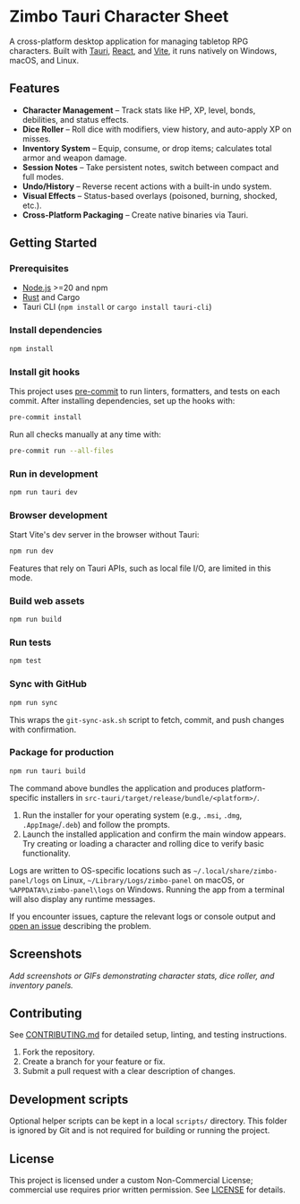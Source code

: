 # Zimbo Tauri Character Sheet

A cross-platform desktop application for managing tabletop RPG characters. Built with [Tauri](https://tauri.app/), [React](https://react.dev/), and [Vite](https://vitejs.dev/), it runs natively on Windows, macOS, and Linux.

## Features

- **Character Management** – Track stats like HP, XP, level, bonds, debilities, and status effects.
- **Dice Roller** – Roll dice with modifiers, view history, and auto-apply XP on misses.
- **Inventory System** – Equip, consume, or drop items; calculates total armor and weapon damage.
- **Session Notes** – Take persistent notes, switch between compact and full modes.
- **Undo/History** – Reverse recent actions with a built-in undo system.
- **Visual Effects** – Status-based overlays (poisoned, burning, shocked, etc.).
- **Cross-Platform Packaging** – Create native binaries via Tauri.

## Getting Started

### Prerequisites

- [Node.js](https://nodejs.org/) >=20 and npm
- [Rust](https://www.rust-lang.org/tools/install) and Cargo
- Tauri CLI (`npm install` or `cargo install tauri-cli`)

### Install dependencies

```bash
npm install
```

### Install git hooks

This project uses [pre-commit](https://pre-commit.com/) to run linters, formatters,
and tests on each commit. After installing dependencies, set up the hooks with:

```bash
pre-commit install
```

Run all checks manually at any time with:

```bash
pre-commit run --all-files
```

### Run in development

```bash
npm run tauri dev
```

### Browser development

Start Vite's dev server in the browser without Tauri:

```bash
npm run dev
```

Features that rely on Tauri APIs, such as local file I/O, are limited in this mode.

### Build web assets

```bash
npm run build
```

### Run tests

```bash
npm test
```

### Sync with GitHub

```bash
npm run sync
```

This wraps the `git-sync-ask.sh` script to fetch, commit, and push changes with confirmation.

### Package for production

```bash
npm run tauri build
```

The command above bundles the application and produces platform-specific installers in
`src-tauri/target/release/bundle/<platform>/`.

1. Run the installer for your operating system (e.g., `.msi`, `.dmg`, `.AppImage`/`.deb`) and follow the prompts.
2. Launch the installed application and confirm the main window appears. Try creating or loading a character and rolling dice to verify basic functionality.

Logs are written to OS-specific locations such as `~/.local/share/zimbo-panel/logs` on Linux, `~/Library/Logs/zimbo-panel` on macOS, or `%APPDATA%\zimbo-panel\logs` on Windows. Running the app from a terminal will also display any runtime messages.

If you encounter issues, capture the relevant logs or console output and [open an issue](../../issues) describing the problem.

## Screenshots

_Add screenshots or GIFs demonstrating character stats, dice roller, and inventory panels._

## Contributing

See [CONTRIBUTING.md](CONTRIBUTING.md) for detailed setup, linting, and testing instructions.

1. Fork the repository.
2. Create a branch for your feature or fix.
3. Submit a pull request with a clear description of changes.

## Development scripts

Optional helper scripts can be kept in a local `scripts/` directory. This folder is ignored by Git and is not required for building or running the project.

## License

This project is licensed under a custom Non-Commercial License; commercial use requires prior written permission. See [LICENSE](LICENSE) for details.
